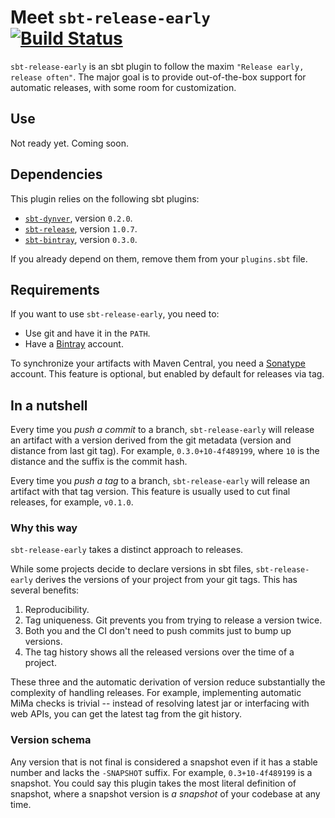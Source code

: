 # Meet `sbt-release-early` [![Build Status](https://platform-ci.scala-lang.org/api/badges/scalacenter/sbt-release-early/status.svg)](https://platform-ci.scala-lang.org/scalacenter/sbt-release-early)

`sbt-release-early` is an sbt plugin to follow the maxim
`"Release early, release often"`. The major goal is to provide out-of-the-box
support for automatic releases, with some room for customization.

## Use

Not ready yet. Coming soon.

## Dependencies

This plugin relies on the following sbt plugins:

* [`sbt-dynver`](https://github.com/dwijnand/sbt-dynver), version `0.2.0`.
* [`sbt-release`](https://github.com/sbt/sbt-release), version `1.0.7`.
* [`sbt-bintray`](https://github.com/sbt/sbt-bintray), version `0.3.0`.

If you already depend on them, remove them from your `plugins.sbt` file.

## Requirements

If you want to use `sbt-release-early`, you need to:
  
* Use git and have it in the `PATH`.
* Have a [Bintray](https://github.com/sbt/sbt-bintray) account.
 
To synchronize your artifacts with Maven Central, you need a [Sonatype](https://www.sonatype.com/)
account. This feature is optional, but enabled by default for releases via tag.

## In a nutshell

Every time you *push a commit* to a branch, `sbt-release-early` will release an
artifact with a version derived from the git metadata (version and distance from
last git tag). For example, `0.3.0+10-4f489199`, where `10` is the distance
and the suffix is the commit hash.

Every time you *push a tag* to a branch, `sbt-release-early` will release an
artifact with that tag version. This feature is usually used to cut final releases,
for example, `v0.1.0`.

### Why this way

`sbt-release-early` takes a distinct approach to releases.

While some projects decide to declare versions in sbt files, `sbt-release-early`
derives the versions of your project from your git tags. This has several benefits:

1. Reproducibility.
2. Tag uniqueness. Git prevents you from trying to release a version twice.
3. Both you and the CI don't need to push commits just to bump up versions.
4. The tag history shows all the released versions over the time of a project.

These three and the automatic derivation of version reduce substantially the complexity
of handling releases. For example, implementing automatic MiMa checks is trivial --
instead of resolving latest jar or interfacing with web APIs, you can get the
latest tag from the git history.

### Version schema

Any version that is not final is considered a snapshot even if it has a stable
number and lacks the `-SNAPSHOT` suffix. For example, `0.3+10-4f489199` is a
snapshot. You could say this plugin takes the most literal definition of snapshot,
where a snapshot version is *a snapshot* of your codebase at any
time.

